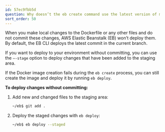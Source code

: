```yaml
---
id: 57ec9fbb5d
question: Why doesn’t the eb create command use the latest version of my Dockerfile?
sort_order: 50
---
```


When you make local changes to the Dockerfile or any other files and do not commit these changes, AWS Elastic Beanstalk (EB) won’t deploy them. By default, the EB CLI deploys the latest commit in the current branch. 

If you want to deploy to your environment without committing, you can use the `–-stage` option to deploy changes that have been added to the staging area.

If the Docker image creation fails during the `eb create` process, you can still create the image and deploy it by running `eb deploy`.

**To deploy changes without committing:**

1. Add new and changed files to the staging area:
   
   ```bash
   ~/eb$ git add .
   ```

2. Deploy the staged changes with `eb deploy`:
   
   ```bash
   ~/eb$ eb deploy --staged
   ```